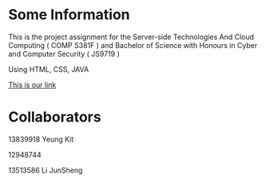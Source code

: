 # Some Information
This is the project assignment for the Server-side Technologies And Cloud Computing ( COMP S381F ) and Bachelor of Science with Honours in Cyber and Computer Security ( JS9719 )

Using HTML, CSS, JAVA

[This is our link](https://three81project-group24.onrender.com)

# Collaborators

13839918 Yeung Kit

12948744

13513586 Li JunSheng

 
	
